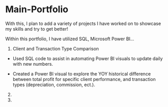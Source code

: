 # Main-Portfolio
With this, I plan to add a variety of projects I have worked on to showcase my skills and try to get better!

Within this portfolio, I have utilized SQL, Microsoft Power BI...


1. Client and Transaction Type Comparison

- Used SQL code to assist in automating Power BI visuals to update daily with new numbers.

- Created a Power BI visual to explore the YOY historical difference between total profit for specific client performance, and transaction types (depreciation, commission, ect.).

2.

3.
